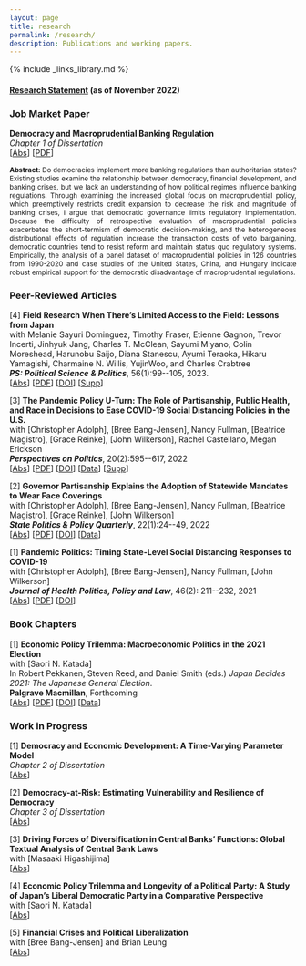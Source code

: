 ```yaml
---
layout: page
title: research
permalink: /research/
description: Publications and working papers.
---
```

{% include _links_library.md %}


<script type="text/javascript">
 function showhide(id) {
    var e = document.getElementById(id);
    e.style.display = (e.style.display == 'block') ? 'none' : 'block';
 }
</script>


#### [Research Statement](/assets/pdf/ResearchStatement-KenyaAmano.pdf) (as of November 2022)


### Job Market Paper
**Democracy and Macroprudential Banking Regulation**<br>
_Chapter 1 of Dissertation_<br>
[<a href="javascript:showhide('jmp')">Abs</a>]
[<a href="/assets/pdf/DemocracyAndMacpru.pdf">PDF</a>]
<div id="jmp" style="display:block;">
<p><div style="font-size:0.85em; text-align: justify;">  <b>Abstract: </b> Do democracies implement more banking regulations than authoritarian states? Existing studies examine the relationship between democracy, financial development, and banking crises, but we lack an understanding of how political regimes influence banking regulations. Through examining the increased global focus on macroprudential policy, which preemptively restricts credit expansion to decrease the risk and magnitude of banking crises, I argue that democratic governance limits regulatory implementation. Because the difficulty of retrospective evaluation of macroprudential policies exacerbates the short-termism of democratic decision-making, and the heterogeneous distributional effects of regulation increase the transaction costs of veto bargaining, democratic countries tend to resist reform and maintain status quo regulatory systems. Empirically, the analysis of a panel dataset of macroprudential policies in 126 countries from 1990-2020 and case studies of the United States, China, and Hungary indicate robust empirical support for the democratic disadvantage of macroprudential regulations. </div> </p></div>



### Peer-Reviewed Articles 
[4] **Field Research When There’s Limited Access to the Field: Lessons from Japan**<br>
with Melanie Sayuri Dominguez, Timothy Fraser, Etienne Gagnon, Trevor Incerti, Jinhyuk Jang, Charles T. McClean, Sayumi Miyano, Colin Moreshead, Harunobu Saijo, Diana Stanescu, Ayumi Teraoka, Hikaru Yamagishi, Charmaine N. Willis, YujinWoo, and Charles Crabtree<br>
**_PS: Political Science & Politics_**, 56(1):99--105, 2023.<br>
[<a href="javascript:showhide('pr4')">Abs</a>]
[<a href="https://www.cambridge.org/core/services/aop-cambridge-core/content/view/AFFB58E13F44B31F63C58A452F57C697/S1049096522000932a.pdf/field-research-when-there-is-limited-access-to-the-field-lessons-from-japan.pdf">PDF</a>]
[<a href="https://doi.org/10.1017/S1049096522000932">DOI</a>]
[<a href="https://static.cambridge.org/content/id/urn:cambridge.org:id:article:S1049096522000932/resource/name/S1049096522000932sup001.docx">Supp</a>]
<div id="pr4" style="display:none;">
<p><div style="font-size:0.85em; text-align: justify;">  We explore the US states’ evolving policy responses to the COVID-19 pandemic by examining governors’ decisions to begin easing five types of social distancing policies after the initial case surge in March–April 2020. Applying event history models to original data on state COVID-19 policies, we test the relative influence of health, economic, and political considerations on their decisions. We find no evidence that differences in state economic conditions influenced when governors began easing. Governors of states with larger recent declines in COVID-19 deaths per capita and improving trends in new confirmed cases and test positivity were quicker to ease. However, politics played as powerful a role as epidemiological conditions, driven primarily by governors’ party affiliation. Republican governors made the policy U-turn from imposing social distancing measures toward easing those measures a week earlier than Democratic governors, all else equal. Most troubling of all, we find that states with larger Black populations eased their social distancing policies more quickly, despite Black Americans’ higher exposure to infection from SARS-CoV-2 and subsequent death from COVID-19. </div> </p></div>



[3] **The Pandemic Policy U-Turn: The Role of Partisanship, Public Health, and Race in Decisions to Ease COVID-19 Social Distancing Policies in the U.S.**<br>
with [Christopher Adolph], [Bree Bang-Jensen], Nancy Fullman, [Beatrice Magistro], [Grace Reinke], [John Wilkerson], Rachel Castellano, Megan Erickson<br>
**_Perspectives on Politics_**, 20(2):595--617, 2022<br>
[<a href="javascript:showhide('pr3')">Abs</a>]
[<a href="https://www.cambridge.org/core/services/aop-cambridge-core/content/view/7D30B5AF90226027EB281329FBDA83C8/S1537592721002036a.pdf/the-pandemic-policy-u-turn-partisanship-public-health-and-race-in-decisions-to-ease-covid-19-social-distancing-policies-in-the-united-states.pdf">PDF</a>]
[<a href="https://doi.org/10.1017/S1537592721002036">DOI</a>]
[<a href="https://doi.org/10.7910/DVN/9PFC7P">Data</a>]
[<a href="https://static.cambridge.org/content/id/urn:cambridge.org:id:article:S1537592721002036/resource/name/S1537592721002036sup001.pdf">Supp</a>]
<div id="pr3" style="display:none;">
<p><div style="font-size:0.85em; text-align: justify;">  How can scholars conduct field research when there is limited access to the field? This article first identifies how limited and uncertain field access can affect field research and then provides recommendations to address these challenges. We focus on conducting field research in Japan because of our substantive expertise, but we believe that the problems and solutions outlined in this article are applicable to a broad range of countries. Our hope is that this article contributes to the developing literature on conducting research during times of emergency and to the larger literature on best practices for field research. </div> </p></div>



[2] **Governor Partisanship Explains the Adoption of Statewide Mandates to Wear Face Coverings**<br>
with [Christopher Adolph], [Bree Bang-Jensen], Nancy Fullman, [Beatrice Magistro], [Grace Reinke], [John Wilkerson]<br>
**_State Politics & Policy Quarterly_**, 22(1):24--49, 2022<br>
[<a href="javascript:showhide('pr2')">Abs</a>]
[<a href="https://www.cambridge.org/core/services/aop-cambridge-core/content/view/53E2C0D07BBBC730DC4910DF95E5A9AF/S1532440021000220a.pdf/governor-partisanship-explains-the-adoption-of-statewide-mask-mandates-in-response-to-covid-19.pdf">PDF</a>]
[<a href="https://doi.org/10.1017/spq.2021.22">DOI</a>]
[<a href="https://doi.org/10.15139/S3/OPMEHK">Data</a>]
<div id="pr2" style="display:none;">
<p><div style="font-size:0.85em; text-align: justify;">  Public mask use has emerged as a key tool in response to COVID-19. We develop a classification of statewide mask mandates that reveals variation in their scope and timing. Some US states quickly mandated wearing of face coverings in most public spaces, whereas others issued narrow mandates or no mandate at all. We consider how differences in COVID-19 epidemiological indicators and partisan politics affect when states adopted broad mask mandates, starting with the earliest mandates in April 2020 and continuing through the end of 2020. The most important predictor is the presence of a Republican governor, delaying statewide indoor mask mandates an estimated 98.0 days on average. COVID-19 indicators such as confirmed case or death rates are much less important predictors. This finding highlights a key challenge to public efforts to increase mask wearing, one of the most effective tools for preventing the spread of SARS-CoV-2 while restoring economic activity. </div> </p></div>


[1] **Pandemic Politics: Timing State-Level Social Distancing Responses to COVID-19**<br>
with [Christopher Adolph], [Bree Bang-Jensen], Nancy Fullman, [John Wilkerson]<br>
**_Journal of Health Politics, Policy and Law_**, 46(2): 211--232, 2021<br>
[<a href="javascript:showhide('pr1')">Abs</a>]
[<a href="/assets/pdf/AABFW2020.pdf">PDF</a>]
[<a href="https://doi.org/10.1215/03616878-8802162">DOI</a>]
<div id="pr1" style="display:none;">
<p><div style="font-size:0.85em; text-align: justify;">  <b>Context:</b> Social distancing is an essential but economically painful measure to flatten the curve of emergent infectious diseases. As the novel coronavirus that causes COVID-19 spread throughout the United States in early 2020, the federal government left to the states the difficult and consequential decisions about when to cancel events, close schools and businesses, and issue stay-at-home orders.<br>

<b>Methods:</b> The authors present an original, detailed dataset of state-level social distancing policy responses to the epidemic; they then apply event history analysis to study the timing of implementation of five social distancing policies across all 50 states.<br>

<b>Results:</b> The most important predictor of when states adopted social distancing policies is political: all else equal, states led by Republican governors were slower to implement such policies during a critical window of early COVID-19 response.<br>

<b>Conclusions:</b> Continuing actions driven by partisanship rather than by public health expertise and scientific recommendations may exact greater tolls on health and broader society. </div> </p></div>



### Book Chapters

[1] **Economic Policy Trilemma: Macroeconomic Politics in the 2021 Election** <br>
with [Saori N. Katada]<br>
In Robert Pekkanen, Steven Reed, and Daniel Smith (eds.) _Japan Decides 2021: The Japanese General Election_.<br> 
**Palgrave Macmillan**, Forthcoming <br>
[<a href="javascript:showhide('bc1')">Abs</a>]
[<a href="/assets/pdf/Amano and Katada_2022_Economic Policy Trilemma.pdf">PDF</a>]
[<a href="https://doi.org/10.1007/978-3-031-11324-6_17">DOI</a>]
[<a href="https://github.com/kenyamano/JapanDecides2021">Data</a>]
<div id="bc1" style="display:none;">
<p><div style="font-size:0.85em; text-align: justify;">  Highly accommodative monetary policy during nine years of Abenomics allowed fiscal expansion to become the center of the Japanese government’s COVID-19 stimulus and the further economic measures were the primary issue facing the 2021 Lower House Election. Under monetary constraints, the economic policy choice among Japan’s conventional growth strategy, distribution, and fiscal discipline creates trilemma, where the government can pursue only two of these three goals. In this election, the LDP-Komeito coalition managed to straddle between distribution and growth strategy, while exploiting policy space for the opposition parties. Although the coalition maintained the electoral majority, the inroad made by Ishin, Reiwa, and the Democratic Party for the People whose campaigns neglected fiscal discipline in favor of both growth and distribution foreshadows the challenge against the Japanese government’s future fiscal health. </div> </p></div>


### Work in Progress
[1] **Democracy and Economic Development: A Time-Varying Parameter Model**<br>
_Chapter 2 of Dissertation_<br>
[<a href="javascript:showhide('wp1')">Abs</a>]
<div id="wp1" style="display:none;">
<p><div style="font-size:0.85em; text-align: justify;">  Revisiting a controversy on the relationship between economic development and democratization, this paper explores dynamic relationships using a new estimation methodology with time-varying parameter (TVP) models.  I argue that the emergence of instituitoalized autocracies after the collapse of the Soviet Union exerts a structural change in the relationship between economic growth and democratization, predicting that the marginal effect of income on the transition to democracy diminishes over time.  The empirical analysis confirms that the magnitude of influence of per capita income on democratization is stable during the period from the 1960s to the 1980s, while it declines in the 1990s and the early 2000s. Moreover, the result shows that the time-varying effect of income is always positive and statistically significant in all periods, suggesting the modernization theory stands up well. </div> </p></div>

[2]  **Democracy-at-Risk:  Estimating Vulnerability and Resilience of Democracy**<br>
_Chapter 3 of Dissertation_<br>
[<a href="javascript:showhide('wp2')">Abs</a>]
<div id="wp2" style="display:none;">
<p><div style="font-size:0.85em; text-align: justify;">  What causes democratic regression and consolidation? Several previous studies examine political polarization, economic development and shocks, and international factors to explain democratic backsliding. These studies usually provide point estimates for the conditional mean of democratic indexes and other variables considered causal factors, assuming the distribution of risks around the estimation is normally distributed. However, this approach underestimates the possibility that the upsides and downsides of democratic risks are uneven. Revisiting the modernization theory and distributive conflict theory, I explore the risks of democratic vulnerability and resilience and their association with two economic drivers— income levels and income distribution— with a large sample of advanced and emerging market economies from 1980 to 2017. To investigate the risk these factors pose to democracy, I employ quantile regressions to focus on tail risks for democratic regression and consolidation. This empirical strategy allows us to quantify the chance of a very high or low shift of democracy indexes when the tail risks develop differently from average outcomes. I find that upside and downside democracy risks are symmetric as these risks are fallen when GDP per capita increases, suggesting that regime stability increases at any level of the democracy index. However, widening income inequality increases the tail risk of democratic regression while lowering inequality does not affect the upside risk of democracy. </div> </p></div>

[3]  **Driving Forces of Diversification in Central Banks’ Functions: Global Textual Analysis of Central Bank Laws**<br>
with [Masaaki Higashijima]<br>
[<a href="javascript:showhide('wp3')">Abs</a>]
<div id="wp3" style="display:none;">
<p><div style="font-size:0.85em; text-align: justify;"> Why are some governments delegate more functions to their central bank than others? Despite the importance of non-monetary functions of central banks – issuance of legal tender banknotes, banking regulation, payment infrastructure provisions, reserve management –, little is known about the relationship between a variety of central bank functions and governments’ delegation strategies. The conventional wisdom of independent central banks considers that the narrower focus of central bank mandate on price stability, the better economic outcomes. However, no central bank operates only monetary policies, and delegating non-monetary functions has increased, especially after the Great Financial Crisis. To empirically capture the diversification of central bank mandates, we apply the Keyword Assisted Topic Models to the central bank statute of 103 countries. We analyze governments’ delegation strategies by focusing on a trade-off between central bank autonomy and the breadth of its policy functions. We suggest that governments are likely to allow broader policy roles to the central bank when countries are more autocratic and have lower state capacity. Our findings advance our understanding of when governments formally delegate certain political and economic powers to central banks. </div> </p></div>

[4]  **Economic Policy Trilemma and Longevity of a Political Party: A Study of Japan’s Liberal Democratic Party in a Comparative Perspective**<br>
with [Saori N. Katada]<br>
[<a href="javascript:showhide('wp4')">Abs</a>]
<div id="wp4" style="display:none;">
<p><div style="font-size:0.85em; text-align: justify;"> Democracies tend to experience changes in the governing party to adapt to the structural changes in international economic relations and domestic industrial developments, while some countries see a party stay in the governing position for a long time. Such longevity of a governing party is even more puzzling when the country struggles with economic stagnation like in the case of Japan since the mid-1990s. How has the Liberal Democratic Party (LDP) managed to stay in power in economic hard times for so long? We argue that the LDP weakens opposition parties by co-opting their innovative policy proposals, thus exploiting the opposition parties’ own policy space and producing less competitive elections. In economic stagnation, the economic policy choice comes down to conventional growth strategy, distribution, and fiscal discipline, creating a trilemma where the government can pursue only two of these three goals. The LDP has managed to exploit policy space for the opposition parties under the trilemma. To empirically capture the changes in policy goals, we apply Keyword Assisted Topic Models to the economic policy debate data in the Diet from the late 1990s to 2022, quantifying the share of each policy goal in the debates. This study reveals the effectiveness of the LDP’s economic strategy in the face of economic policy trilemma, suggesting incumbent party’s co-optation strategies could lead to democratic erosion, with implications for other established democracies. </div> </p></div>


[5]  **Financial Crises and Political Liberalization**<br>
with [Bree Bang-Jensen] and Brian Leung<br>
[<a href="javascript:showhide('wp5')">Abs</a>]
<div id="wp5" style="display:none;">
<p><div style="font-size:0.85em; text-align: justify;"> The past decade has been characterized by two trends: the aftermath of the 2008-2009 recession and what some scholars characterize as a democratic regression. We explore whether financial crises leads states to become more authoritarian, and which state characteristics encourage stability.  Using financial crisis data from 1946-2010, we find that currency crises move states closer to authoritarianism but domestic sovereign debt crises lead to democratization.  We find that banking crises, the most dominant crisis during the 2008 recession, do not affect regime stability. Consolidated democracies are more resilient in times of crisis.  We argue that the types of constituents most directly impacted by certain economic crises lead to different responses by the regimes, resulting in either autocratization or democratization. This research suggests that the effect of financial crises on regime type is heterogeneous, and wealthier, more democratic countries are more resistant to authoritarianism in times of crisis.  </div> </p></div>
